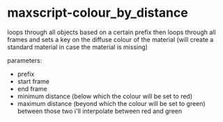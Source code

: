 # maxscript-colour_by_distance

loops through all objects based on a certain prefix then loops through all frames and sets a key on the diffuse colour of the material (will create a standard material in case the material is missing)

parameters:

* prefix
* start frame
* end frame
* minimum distance (below which the colour will be set to red)
* maximum distance (beyond which the colour will be set to green)
  between those two i'll interpolate between red and green
